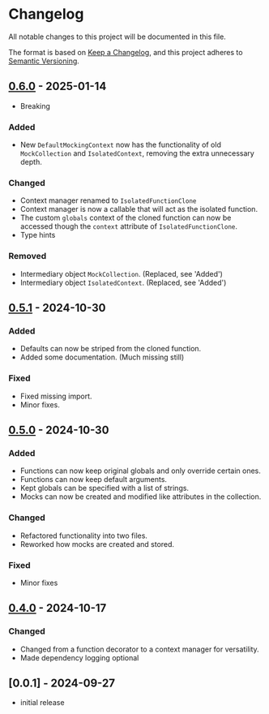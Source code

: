 # Changelog

All notable changes to this project will be documented in this file.

The format is based on [Keep a Changelog],
and this project adheres to [Semantic Versioning].


## [0.6.0] - 2025-01-14
- Breaking

### Added
- New `DefaultMockingContext` now has the functionality of old `MockCollection` and `IsolatedContext`, removing the extra unnecessary depth.

### Changed
- Context manager renamed to `IsolatedFunctionClone`
- Context manager is now a callable that will act as the isolated function.
- The custom `globals` context of the cloned function can now be accessed though the `context` attribute of `IsolatedFunctionClone`.
- Type hints

### Removed
- Intermediary object `MockCollection`. (Replaced, see 'Added')
- Intermediary object `IsolatedContext`. (Replaced, see 'Added')


## [0.5.1] - 2024-10-30

### Added
- Defaults can now be striped from the cloned function.
- Added some documentation. (Much missing still)

### Fixed
- Fixed missing import.
- Minor fixes.


## [0.5.0] - 2024-10-30

### Added
- Functions can now keep original globals and only override certain ones.
- Functions can now keep default arguments.
- Kept globals can be specified with a list of strings.
- Mocks can now be created and modified like attributes in the collection.

### Changed
- Refactored functionality into two files.
- Reworked how mocks are created and stored.

### Fixed
- Minor fixes


## [0.4.0] - 2024-10-17

### Changed
- Changed from a function decorator to a context manager for versatility.
- Made dependency logging optional


## [0.0.1] - 2024-09-27

- initial release


<!------------------------------------->

<!-- Links -->
[keep a changelog]: https://keepachangelog.com/en/1.0.0/
[semantic versioning]: https://semver.org/spec/v2.0.0.html

<!-- Versions -->
[0.6.0]: https://github.com/aafrecct/funalone/releases/tag/0.6.0
[0.5.1]: https://github.com/aafrecct/funalone/releases/tag/0.5.1
[0.5.0]: https://github.com/aafrecct/funalone/releases/tag/0.5.0
[0.4.0]: https://github.com/aafrecct/funalone/releases/tag/0.4.0